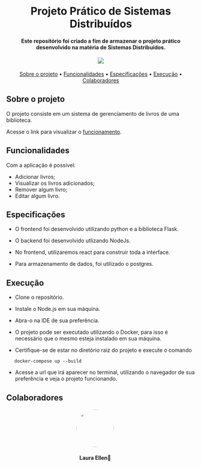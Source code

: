 
<h1 align="center">
  <br>
    Projeto Prático de Sistemas Distribuídos
  <br>
</h1>

<h4 align="center">Este repositório foi criado a fim de armazenar o projeto prático desenvolvido na matéria de Sistemas Distribuídos.

</h4>

<h4 align="center">
<img src="https://img.icons8.com/external-flaticons-lineal-color-flat-icons/64/null/external-to-do-list-lifestyles-flaticons-lineal-color-flat-icons.png"/>
</h4>



<p align="center">
  <a href="#sobre-o-projeto">Sobre o projeto</a> •
  <a     href="#funcionalidades">Funcionalidades</a> •
  <a     href="#especifica%C3%A7%C3%B5es">Especificações</a> •
   <a     href="#execu%C3%A7%C3%A3o">Execução</a> •
   <a     href="#colaboradores">Colaboradores</a> 
</p>

## Sobre o projeto

O projeto consiste em um sistema de gerenciamento de livros de uma biblioteca.

Acesse o link para visualizar o [funcionamento](https://posinatel-my.sharepoint.com/:v:/r/personal/laura_ellen_gec_inatel_br/Documents/C216/Projeto_C216.mp4?csf=1&web=1&nav=eyJyZWZlcnJhbEluZm8iOnsicmVmZXJyYWxBcHAiOiJPbmVEcml2ZUZvckJ1c2luZXNzIiwicmVmZXJyYWxBcHBQbGF0Zm9ybSI6IldlYiIsInJlZmVycmFsTW9kZSI6InZpZXciLCJyZWZlcnJhbFZpZXciOiJNeUZpbGVzTGlua0NvcHkifX0&e=394d4S).


## Funcionalidades

Com a aplicação é possível: <br>
* Adicionar livros; 
* Visualizar os livros adicionados;
* Remover algum livro;
* Editar algum livro.

## Especificações

* O frontend foi desenvolvido utilizando python e a biblioteca Flask.

* O backend foi desenvolvido utlizando NodeJs.

* No frontend, utilizaremos react para construir toda a interface.

* Para armazenamento de dados, foi utilizado o postgres.


## Execução

* Clone o repositório.

* Instale o Node.js em sua máquina.

* Abra-o na IDE de sua preferência.

* O projeto pode ser executado utilizando o Docker, para isso é necessário que o mesmo esteja instalado em sua máquina.

* Certifique-se de estar no diretório raiz do projeto e execute o comando
```
   docker-compose up --build
```

* Acesse a url que irá aparecer no terminal, utilizando o navegador de sua preferência e veja o projeto funcionando.


</h4>

## Colaboradores

<h4 align="center">
    <img style="border-radius: 50%; margin-right: 30px" src="https://avatars.githubusercontent.com/u/55304639?s=400&u=bda4bf4fc71e6353840e1f2e46683c7c0328c030&v=4" width="100px;" alt=""/>
</h4>
<h4 align="center">
    <b style="margin-right: 30px">Laura Ellen🚀</b>
</h4>